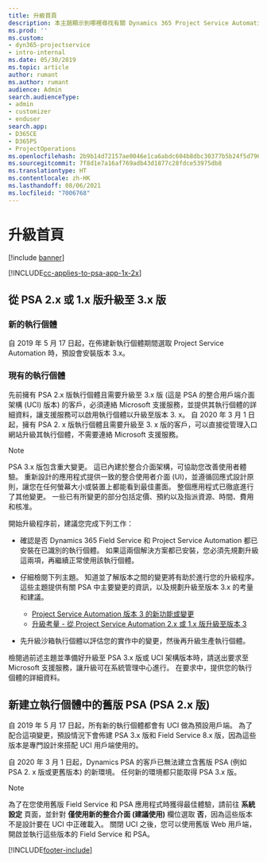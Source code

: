 ```yaml
---
title: 升級首頁
description: 本主題顯示到哪裡尋找有關 Dynamics 365 Project Service Automation 的新功能和其已變更功能的重要資訊，以及升級為最新版本的程序。
ms.prod: ''
ms.custom:
- dyn365-projectservice
- intro-internal
ms.date: 05/30/2019
ms.topic: article
author: rumant
ms.author: rumant
audience: Admin
search.audienceType:
- admin
- customizer
- enduser
search.app:
- D365CE
- D365PS
- ProjectOperations
ms.openlocfilehash: 2b9b14d72157ae0046e1ca6abdc604b8dbc30377b5b24f5d79617a7201b1bf10
ms.sourcegitcommit: 7f8d1e7a16af769adb43d1877c28fdce53975db8
ms.translationtype: HT
ms.contentlocale: zh-HK
ms.lasthandoff: 08/06/2021
ms.locfileid: "7006768"
---
```

# <a name="upgrade-home-page"></a>升級首頁

[!include [banner](../includes/psa-now-project-operations.md)]

[!INCLUDE[cc-applies-to-psa-app-1x-2x](../includes/cc-applies-to-psa-app-1x-2x.md)]

## <a name="upgrade-from-psa-version-2x-or-1x-to-version-3x"></a>從 PSA 2.x 或 1.x 版升級至 3.x 版

### <a name="new-instances"></a>新的執行個體

自 2019 年 5 月 17 日起，在佈建新執行個體期間選取 Project Service Automation 時，預設會安裝版本 3.x。

### <a name="existing-instances"></a>現有的執行個體

先前擁有 PSA 2.x 版執行個體且需要升級至 3.x 版 (這是 PSA 的整合用戶端介面架構 (UCI) 版本) 的客戶，必須連絡 Microsoft 支援服務，並提供其執行個體的詳細資料，讓支援服務可以啟用執行個體以升級至版本 3. x。 自 2020 年 3 月 1 日起，擁有 PSA 2. x 版執行個體且需要升級至 3. x 版的客戶，可以直接從管理入口網站升級其執行個體，不需要連絡 Microsoft 支援服務。  

> [!NOTE]
> PSA 3.x 版包含重大變更。 這已內建於整合介面架構，可協助您改善使用者體驗。 重新設計的應用程式提供一致的整合使用者介面 (UI)，並遵循回應式設計原則，讓您在任何螢幕大小或裝置上都能看到最佳畫面。 整個應用程式已徹底進行了其他變更。 一些已有所變更的部分包括定價、預約以及指派資源、時間、費用和核准。

開始升級程序前，建議您完成下列工作：

- 確認是否 Dynamics 365 Field Service 和 Project Service Automation 都已安裝在已識別的執行個體。 如果這兩個解決方案都已安裝，您必須先規劃升級這兩項，再繼續正常使用該執行個體。
- 仔細檢閱下列主題。 知道並了解版本之間的變更將有助於進行您的升級程序。 這些主題提供有關 PSA 中主要變更的資訊，以及規劃升級至版本 3.x 的考量和建議。

    - [Project Service Automation 版本 3 的新功能或變更](whats-new-changed-v3.md)
    - [升級考量 - 從 Project Service Automation 2.x 或 1.x 版升級至版本 3](upgrade-v3.md)

- 先升級沙箱執行個體以評估您的實作中的變更，然後再升級生產執行個體。

檢閱過前述主題並準備好升級至 PSA 3.x 版或 UCI 架構版本時，請送出要求至 Microsoft 支援服務，讓升級可在系統管理中心進行。 在要求中，提供您的執行個體的詳細資料。

## <a name="older-versions-of-psa-psa-version-2x-in-a-newly-created-instance"></a>新建立執行個體中的舊版 PSA (PSA 2.x 版)

自 2019 年 5 月 17 日起，所有新的執行個體都會有 UCI 做為預設用戶端。 為了配合這項變更，預設情況下會佈建 PSA 3.x 版和 Field Service 8.x 版，因為這些版本是專門設計來搭配 UCI 用戶端使用的。

自 2020 年 3 月 1 日起，Dynamics PSA 的客戶已無法建立含舊版 PSA (例如 PSA 2. x 版或更舊版本) 的新環境。 任何新的環境都只能取得 PSA 3.x 版。

> [!NOTE]
> 為了在您使用舊版 Field Service 和 PSA 應用程式時獲得最佳體驗，請前往 **系統設定** 頁面，並針對 **僅使用新的整合介面 (建議使用)** 欄位選取 **否**，因為這些版本不是設計要在 UCI 中正確載入。 關閉 UCI 之後，您可以使用舊版 Web 用戶端，開啟並執行這些版本的 Field Service 和 PSA。 


[!INCLUDE[footer-include](../includes/footer-banner.md)]